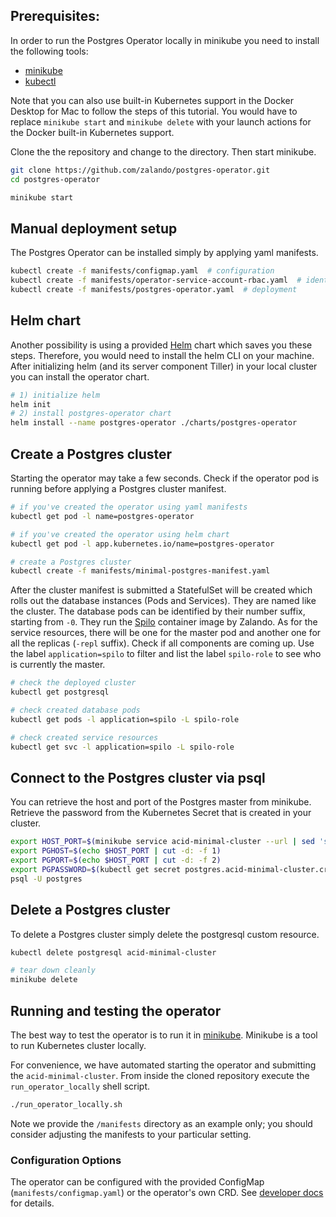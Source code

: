 ## Prerequisites:

In order to run the Postgres Operator locally in minikube you need to install
the following tools:

* [minikube](https://github.com/kubernetes/minikube/releases)
* [kubectl](https://kubernetes.io/docs/tasks/tools/install-kubectl/#install-kubectl-binary-via-curl)

Note that you can also use built-in Kubernetes support in the Docker Desktop
for Mac to follow the steps of this tutorial. You would have to replace
`minikube start` and `minikube delete` with your launch actions for the Docker
built-in Kubernetes support.

Clone the the repository and change to the directory. Then start minikube.

```bash
git clone https://github.com/zalando/postgres-operator.git
cd postgres-operator

minikube start
```

## Manual deployment setup

The Postgres Operator can be installed simply by applying yaml manifests.

```bash
kubectl create -f manifests/configmap.yaml  # configuration
kubectl create -f manifests/operator-service-account-rbac.yaml  # identity and permissions
kubectl create -f manifests/postgres-operator.yaml  # deployment
```

## Helm chart

Another possibility is using a provided [Helm](https://helm.sh/) chart which
saves you these steps. Therefore, you would need to install the helm CLI on your
machine. After initializing helm (and its server component Tiller) in your local
cluster you can install the operator chart.

```bash
# 1) initialize helm
helm init
# 2) install postgres-operator chart
helm install --name postgres-operator ./charts/postgres-operator
```

## Create a Postgres cluster

Starting the operator may take a few seconds. Check if the operator pod is
running before applying a Postgres cluster manifest.

```bash
# if you've created the operator using yaml manifests
kubectl get pod -l name=postgres-operator

# if you've created the operator using helm chart
kubectl get pod -l app.kubernetes.io/name=postgres-operator

# create a Postgres cluster
kubectl create -f manifests/minimal-postgres-manifest.yaml
```

After the cluster manifest is submitted a StatefulSet will be created which
rolls out the database instances (Pods and Services). They are named like the
cluster. The database pods can be identified by their number suffix, starting
from `-0`. They run the [Spilo](https://github.com/zalando/spilo) container
image by Zalando. As for the service resources, there will be one for the master
pod and another one for all the replicas (`-repl` suffix). Check if all
components are coming up. Use the label `application=spilo` to filter and list
the label `spilo-role` to see who is currently the master.

```bash
# check the deployed cluster
kubectl get postgresql

# check created database pods
kubectl get pods -l application=spilo -L spilo-role

# check created service resources
kubectl get svc -l application=spilo -L spilo-role
```

## Connect to the Postgres cluster via psql

You can retrieve the host and port of the Postgres master from minikube.
Retrieve the password from the Kubernetes Secret that is created in your cluster.

```bash
export HOST_PORT=$(minikube service acid-minimal-cluster --url | sed 's,.*/,,')
export PGHOST=$(echo $HOST_PORT | cut -d: -f 1)
export PGPORT=$(echo $HOST_PORT | cut -d: -f 2)
export PGPASSWORD=$(kubectl get secret postgres.acid-minimal-cluster.credentials -o 'jsonpath={.data.password}' | base64 -d)
psql -U postgres
```

## Delete a Postgres cluster

To delete a Postgres cluster simply delete the postgresql custom resource.

```bash
kubectl delete postgresql acid-minimal-cluster

# tear down cleanly
minikube delete
```


## Running and testing the operator

The best way to test the operator is to run it in [minikube](https://kubernetes.io/docs/getting-started-guides/minikube/).
Minikube is a tool to run Kubernetes cluster locally.

For convenience, we have automated starting the operator and submitting the
`acid-minimal-cluster`. From inside the cloned repository execute the
`run_operator_locally` shell script.

```bash
./run_operator_locally.sh
```

Note we provide the `/manifests` directory as an example only; you should
consider adjusting the manifests to your particular setting.


### Configuration Options

The operator can be configured with the provided ConfigMap
(`manifests/configmap.yaml`) or the operator's own CRD. See
[developer docs](developer.yaml) for details.

